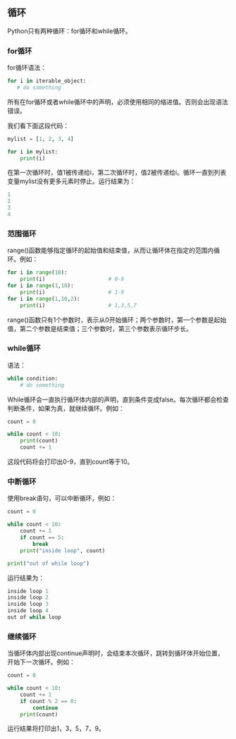 
## 循环

Python只有两种循环：for循环和while循环。

### for循环

for循环语法：
```python
for i in iterable_object:
   # do something
```

所有在for循环或者while循环中的声明，必须使用相同的缩进值。否则会出现语法错误。

我们看下面这段代码：

```python
mylist = [1, 2, 3, 4]

for i in mylist:
    print(i)
```
在第一次循环时，值1被传递给i，第二次循环时，值2被传递给i。循环一直到列表变量mylist没有更多元素时停止。运行结果为：

```python
1
2
3
4
```

### 范围循环

range()函数能够指定循环的起始值和结束值，从而让循环体在指定的范围内循环。例如：

```python
for i in range(10):
    print(i)                    # 0-9
for i in range(1,10):
    print(i)                    # 1-9
for i in range(1,10,2):
    print(i)                    # 1,3,5,7
```
range()函数只有1个参数时，表示从0开始循环；两个参数时，第一个参数是起始值，第二个参数是结束值；三个参数时，第三个参数表示循环步长。

### while循环

语法：

```python
while condition:
    # do something
```

While循环会一直执行循环体内部的声明，直到条件变成false。每次循环都会检查判断条件，如果为真，就继续循环。例如：

```python
count = 0

while count < 10:
    print(count)
    count += 1
```

这段代码将会打印出0-9，直到count等于10。

### 中断循环

使用break语句，可以中断循环，例如：

```python
count = 0

while count < 10:
    count += 1
    if count == 5:
        break
    print("inside loop", count)

print("out of while loop")
```

运行结果为：

```python
inside loop 1
inside loop 2
inside loop 3
inside loop 4
out of while loop
```

### 继续循环

当循环体内部出现continue声明时，会结束本次循环，跳转到循环体开始位置，开始下一次循环。例如：

```python
count = 0

while count < 10:
    count += 1
    if count % 2 == 0:
        continue
    print(count)
```
运行结果将打印出1，3，5，7，9。

